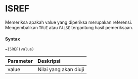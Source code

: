 # ISREF

Memeriksa apakah value yang diperiksa merupakan referensi. Mengembalikan `TRUE` atau `FALSE` tergantung hasil pemeriksaan.

#### Syntax

```text
=ISREF(value)
```

| Parameter | Deskripsi |
| :--- | :--- |
| value | Nilai yang akan diuji |

